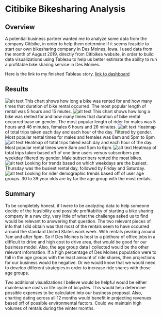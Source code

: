 # Citibike Bikesharing Analysis



## Overview

A potential business partner wanted me to analyze some data from the company Citibike, in order to help them determine 
if it seems feasible to start our own bikesharing company in Des Moines, Iowa. I used data from the month of August 2019, directly
from Citibikes website, in order to build data visualizations using Tableau to help us better estimate the ability to run a 
profitable bike sharing service in Des Moines.

Here is the link to my finished Tableau story.
[link to dashboard](https://public.tableau.com/profile/joshua.severin#!/vizhome/Challenge_16082748087030/Proposal)

## Results

![alt text](https://github.com/jseverin1984/bikesharing/blob/main/Resources/checkout_times_for_users.png "checkout times for users")
This chart shows how long a bike was rented for and how many times that duration of bike rental occurred. The most popular length of 
rental was 5 hours and 15 miutes.
![alt text](https://github.com/jseverin1984/bikesharing/blob/main/Resources/checkout_times_by_gender.png "checkout times by gender")
This chart shows how long a bike was rented for and how many times that duration of bike rental occurred base on gender. The most popular
length of rider for males was 5 hours and 46 minutes, females 6 hours and 26 minutes.
![alt text](https://github.com/jseverin1984/bikesharing/blob/main/Resources/trips_by_gender.png "trips by gender")
Heatmap of total trips taken each day and each hour of the day. Filtered by gender. Most popular rental times for males and females
was 8am and 5pm to 6pm
![alt text](https://github.com/jseverin1984/bikesharing/blob/main/Resources/trips_by_time_and_day.png "trips by time and day")
Heatmap of total trips taked each day and each hour of the day. Most popular rental times were 8am and 5pm to 6pm.
![alt text](https://github.com/jseverin1984/bikesharing/blob/main/Resources/user_trips_by_gender.png "user trips by gender")
Heatmap of total trips taken based off of one time users versus subscribers per weekday filtered by gender. Male subscribers rented the
most bikes.
![alt text](https://github.com/jseverin1984/bikesharing/blob/main/Resources/trips_per_weekday.png "trips per weekday")
Looking for trends based on which weekdays are the busiest. Thursday was the busiest rental day, followed by Friday and Saturday.
![alt text](https://github.com/jseverin1984/bikesharing/blob/main/Resources/age_distribution.png "age distribution")
Looking for rider demographic trends based off of user age groups. 30 to 39 year olds are by far the age group with the most rentals.

## Summary

To be completely honest, if I were to be analyzing data to help someone decide of the feasibility and possible profitability of
starting a bike sharing company in a new city, very little of what the challenge asked us to find would be relevant to answering that
question. The two relevant pieces of info that I did obtain was that most of the rentals seem to have occurred around the standard
United States work week.  With rentals peaking around 7am and after 5pm.  So if Des Moines is host to a plethora of office jobs in a
difficult to drive and high cost to drive area, that would be good for our business model.  Also, the age group data I collected would
be the other relevant information.  If a high percentage of Des Moines population were to fall in the age groups with the least amount
of ride shares, then projections for our business would be negative. Or we would know that we would need to develop different strategies
in order to increase ride shares with those age groups.  

Two additional visualizations I believe would be helpful would be either maintenance costs or life cycle of bicycles. This would help determine
possible expenses to be calculated into our business proposal. Also, charting dating across all 12 months would benefit in projecting revenues
based off of possible environmental factors. Could we maintain high volumes of rentals during the winter months.
